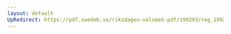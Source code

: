 ```yaml
---
layout: default
UpRedirect: https://pdf.swedeb.se/riksdagen-volumeG-pdf/199293/reg_199293/reg_199293_0603.pdf
---
```

